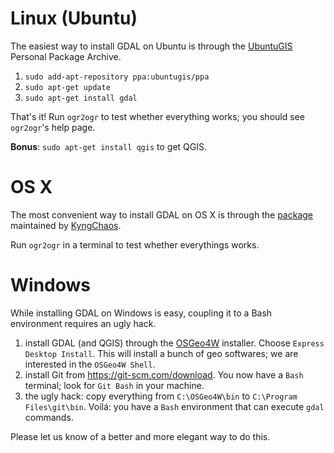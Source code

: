 # Linux (Ubuntu)

The easiest way to install GDAL on Ubuntu is through the [UbuntuGIS](https://launchpad.net/~ubuntugis/+archive/ubuntu/ppa) Personal Package Archive.

1. `sudo add-apt-repository ppa:ubuntugis/ppa`
2. `sudo apt-get update`
3. `sudo apt-get install gdal`

That's it! Run `ogr2ogr` to test whether everything works; you should see `ogr2ogr`'s help page.

**Bonus**: `sudo apt-get install qgis` to get QGIS.

# OS X

The most convenient way to install GDAL on OS X is through the [package](http://www.kyngchaos.com/files/software/frameworks/GDAL_Complete-1.11.dmg) maintained by [KyngChaos](http://www.kyngchaos.com/software/frameworks).

Run `ogr2ogr` in a terminal to test whether everythings works.

# Windows

While installing GDAL on Windows is easy, coupling it to a Bash environment requires an ugly hack.

1. install GDAL (and QGIS) through the [OSGeo4W](https://trac.osgeo.org/osgeo4w/) installer. Choose `Express Desktop Install`. This will install a bunch of geo softwares; we are interested in the `OSGeo4W Shell`.
2. install Git from https://git-scm.com/download. You now have a `Bash` terminal; look for `Git Bash` in your machine.
3. the ugly hack: copy everything from `C:\OSGeo4W\bin` to `C:\Program Files\git\bin`. Voilá: you have a `Bash` environment that can execute `gdal` commands.

Please let us know of a better and more elegant way to do this.
